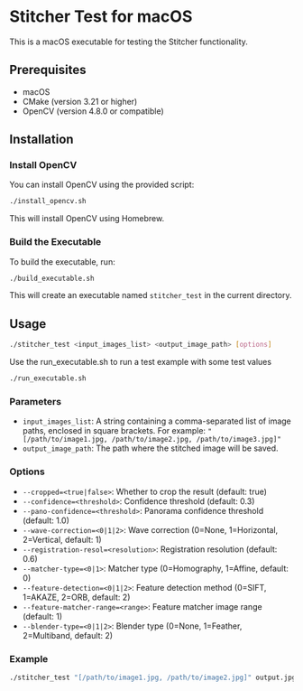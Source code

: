 # Stitcher Test for macOS

This is a macOS executable for testing the Stitcher functionality.

## Prerequisites

- macOS
- CMake (version 3.21 or higher)
- OpenCV (version 4.8.0 or compatible)

## Installation

### Install OpenCV

You can install OpenCV using the provided script:

```bash
./install_opencv.sh
```

This will install OpenCV using Homebrew.

### Build the Executable

To build the executable, run:

```bash
./build_executable.sh
```

This will create an executable named `stitcher_test` in the current directory.

## Usage

```bash
./stitcher_test <input_images_list> <output_image_path> [options]
```

Use the run_executable.sh to run a test example with some test values

```bash
./run_executable.sh
```

### Parameters

- `input_images_list`: A string containing a comma-separated list of image paths, enclosed in square brackets. For example: `"[/path/to/image1.jpg, /path/to/image2.jpg, /path/to/image3.jpg]"`
- `output_image_path`: The path where the stitched image will be saved.

### Options

- `--cropped=<true|false>`: Whether to crop the result (default: true)
- `--confidence=<threshold>`: Confidence threshold (default: 0.3)
- `--pano-confidence=<threshold>`: Panorama confidence threshold (default: 1.0)
- `--wave-correction=<0|1|2>`: Wave correction (0=None, 1=Horizontal, 2=Vertical, default: 1)
- `--registration-resol=<resolution>`: Registration resolution (default: 0.6)
- `--matcher-type=<0|1>`: Matcher type (0=Homography, 1=Affine, default: 0)
- `--feature-detection=<0|1|2>`: Feature detection method (0=SIFT, 1=AKAZE, 2=ORB, default: 2)
- `--feature-matcher-range=<range>`: Feature matcher image range (default: 1)
- `--blender-type=<0|1|2>`: Blender type (0=None, 1=Feather, 2=Multiband, default: 2)

### Example

```bash
./stitcher_test "[/path/to/image1.jpg, /path/to/image2.jpg]" output.jpg --cropped=true --feature-detection=2
``` 